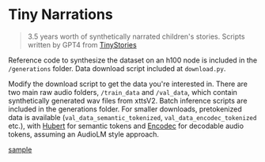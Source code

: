 # Tiny Narrations
> 3.5 years worth of synthetically narrated children's stories. Scripts written by GPT4 from [TinyStories](https://arxiv.org/abs/2305.07759)

Reference code to synthesize the dataset on an h100 node is included in the `/generations` folder. Data download script included at `download.py`.

Modify the download script to get the data you're interested in. There are two main raw audio folders, `/train_data` and `/val_data`, which contain synthetically generated wav files from xttsV2. Batch inference scripts are included in the generations folder. For smaller downloads, pretokenized data is available (`val_data_semantic_tokenized`, `val_data_encodec_tokenized` etc.), with [Hubert](https://github.com/facebookresearch/fairseq/blob/main/examples/hubert/README.md) for semantic tokens and [Encodec](https://github.com/facebookresearch/encodec) for decodable audio tokens, assuming an AudioLM style approach.

[sample](https://sfcompute.com/media/tinynarrations.webm)


